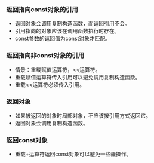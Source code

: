 ### 返回指向const对象的引用

- 返回对象会调用复制构造函数，而返回引用不会。
- 引用指向的对象应该在调用函数执行时存在。
- const参数的返回值为const对象才匹配。

### 返回指向非const对象的引用

- 情景：重载赋值运算符，<<运算符。
- 重载赋值运算符传入引用可以避免调用复制构造函数。
- 重载<<运算符必须传入引用。

### 返回对象

- 如果被返回的对象时局部对象，不应该按引用方式返回它。
- 返回对象会调用复制构造函数。

### 返回const对象

- 重载+运算符返回const对象可以避免一些骚操作。